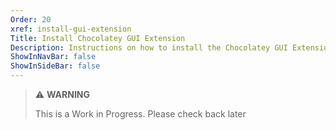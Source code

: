 ```yaml
---
Order: 20
xref: install-gui-extension
Title: Install Chocolatey GUI Extension
Description: Instructions on how to install the Chocolatey GUI Extension
ShowInNavBar: false
ShowInSideBar: false
---
```


> :warning: **WARNING**
>
> This is a Work in Progress. Please check back later
